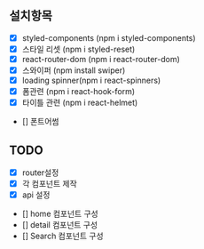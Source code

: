 ## 설치항목

- [x] styled-components (npm i styled-components)
- [x] 스타일 리셋 (npm i styled-reset)
- [x] react-router-dom (npm i react-router-dom)
- [x] 스와이퍼 (npm install swiper)
- [x] loading spinner(npm i react-spinners)
- [x] 폼관련 (npm i react-hook-form)
- [x] 타이틀 관련 (npm i react-helmet)
- [] 폰트어썸

## TODO

- [x] router설정
- [x] 각 컴포넌트 제작
- [x] api 설정
- [] home 컴포넌트 구성
- [] detail 컴포넌트 구성
- [] Search 컴포넌트 구성
